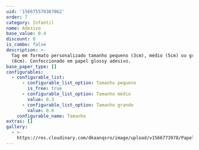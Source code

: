 ```yaml
---
uid: '156675570367062'
order: 7
category: Infantil
name: Adesivo
base_value: 0.4
discount: 0
is_combo: false
description: >-
  Tag em formato personalizado tamanho pequeno (3cm), médio (5cm) ou grande
  (8cm). Confeccionado em papel glossy adesivo.
base_paper_type: []
configurables:
  - configurable_list:
      - configurable_list_option: Tamanho pequeno
        is_free: true
      - configurable_list_option: Tamanho médio
        value: 0.3
      - configurable_list_option: Tamanho grande
        value: 0.6
    configurable_name: Tamanho
extras: []
gallery:
  - >-
    https://res.cloudinary.com/dkaanqsro/image/upload/v1566773978/Papelaria%20infantil/Adesivo_alcxas.jpg
---
```


